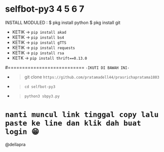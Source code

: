 # selfbot-py3 4 5 6 7


INSTALL MODULED :
           $ pkg install python
           $ pkg install git
- KETIK -> `pip install akad`
- KETIK -> `pip install bs4`
- KETIK -> `pip install gTTS`
- KETIK -> `pip install requests`
- KETIK -> `pip install rsa`
- KETK -> `pip install thrift==0.13.0`

#===========================
`-IKUTI DI BAWAH INI-`

- > git clone `https://github.com/pratamadell44/prasrichapratama1803`
- > `cd selfbot-py3`
- > `python3 sbpy3.py`

`nanti muncul link tinggal copy lalu paste ke line dan klik dah buat login 😁`
============================

@dellapra

